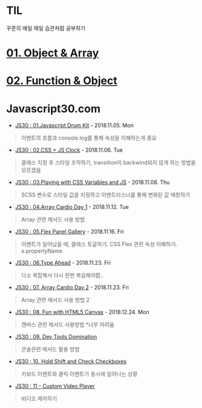 # TIL

꾸준히 매일 매일 습관처럼 공부하기

# [01. Object & Array](STUDY/01.object&array.md)

# [02. Function & Object](STUDY/02.function&object.md)

# Javascript30.com

* [JS30 : 01.Javascript Drum Kit](JS30/01%20-%20JavaScript%20Drum%20Kit/index-START.html) - 2018.11.05. Mon

> 이벤트의 흐름과 console.log를 통해 속성을 이해하는게 중요

* [JS30 : 02.CSS + JS Clock](JS30/02%20-%20JS%20and%20CSS%20Clock/index-START.html) - 2018.11.06. Tue

> 클래스 지정 후 스타일 조작하기, transition이 backwind되지 않게 하는 방법을 모르겠음

* [JS30 : 03.Playing with CSS Variables and JS](JS30/03%20-%20CSS%20Variables/index-START.html) - 2018.11.08. Thu

> SCSS 변수로 스타일 값을 지정하고 이벤트리스너를 통해 변화된 값 매창하기

* [JS30 : 04.Array Cardio Day 1](JS30/04%20-%20Array%20Cardio%20Day%201/index-START.html) - 2018.11.12. Tue

> Array 관련 메서드 사용 방법

* [JS30 : 05.Flex Panel Gallery](JS30/05%20-%20Flex%20Panel%20Gallery/index-START.html) - 2018.11.16. Fri

> 이벤트가 일어났을 때, 클래스 토글하기. CSS Flex 관련 속성 이해하기. e.propertyName

* [JS30 : 06.Type Ahead](JS30/06%20-%20Type%20Ahead/index-START.html) - 2018.11.23. Fri

> 다소 복잡해서 다시 한번 복습해야함..

* [JS30 : 07. Array Cardio Day 2](JS30/07%20-%20Array%20Cardio%20Day%202/index-START.html) - 2018.11.23. Fri

> Array 관련 메서드 사용 방법 2

* [JS30 : 08. Fun with HTML5 Canvas](JS30/08%20-%20Fun%20with%20HTML5%20Canvas/index-START.html) - 2018.12.24. Mon

> 캔버스 관련 메서드 사용방법 *너무 어려움

* [JS30 : 09. Dev Tools Domination](JS30/09%20-%20Dev%20Tools%20Domination/index-START.html)

> 콘솔관련 메서드 활용 방법

* [JS30 : 10. Hold Shift and Check Checkboxes](JS30/10%20-%20Hold%20Shift%20and%20Check%20Checkboxes/index-START.html)

> 키보드 이벤트와 클릭 이벤트가 동시에 일어나는 상황

* [JS30 : 11 - Custom Video Player](JS30/11%20-%20Custom%20Video%20Player/index-START.html)

> 비디오 제어하기
